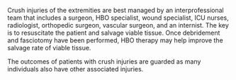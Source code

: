 Crush injuries of the extremities are best managed by an interprofessional team that includes a surgeon, HBO specialist, wound specialist, ICU nurses, radiologist, orthopedic surgeon, vascular surgeon, and an internist. The key is to resuscitate the patient and salvage viable tissue. Once debridement and fasciotomy have been performed, HBO therapy may help improve the salvage rate of viable tissue.

The outcomes of patients with crush injuries are guarded as many individuals also have other associated injuries.